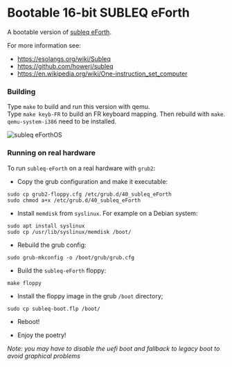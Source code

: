 # Bootable 16-bit SUBLEQ eForth

A bootable version of [subleq eForth](https://github.com/howerj/subleq).

For more information
see:

* <https://esolangs.org/wiki/Subleq>
* <https://github.com/howerj/subleq>
* <https://en.wikipedia.org/wiki/One-instruction_set_computer>

### Building

Type `make` to build and run this version with qemu.  
Type `make keyb-FR` to build an FR keyboard mapping. Then rebuild with `make`.  
`qemu-system-i386` need to be installed.

![subleq eForthOS](https://github.com/pbrochard/subleq-eForthOS/assets/89560/3b3f17aa-25d6-4d4a-98b2-e01721b2a57b)

### Running on real hardware

To run `subleq-eForth` on a real hardware with `grub2`:

- Copy the grub configuration and make it executable:

```
sudo cp grub2-floppy.cfg /etc/grub.d/40_subleq_eForth
sudo chmod a+x /etc/grub.d/40_subleq_eForth
```

- Install `memdisk` from `syslinux`. For example on a Debian system:

```
sudo apt install syslinux
sudo cp /usr/lib/syslinux/memdisk /boot/
```

- Rebuild the grub config:

```
sudo grub-mkconfig -o /boot/grub/grub.cfg
```

- Build the `subleq-eForth` floppy:

```
make floppy
```

- Install the floppy image in the grub `/boot` directory;

```
sudo cp subleq-boot.flp /boot/
```

- Reboot!

- Enjoy the poetry!

*Note: you may have to disable the uefi boot and fallback to legacy boot to avoid graphical problems*
